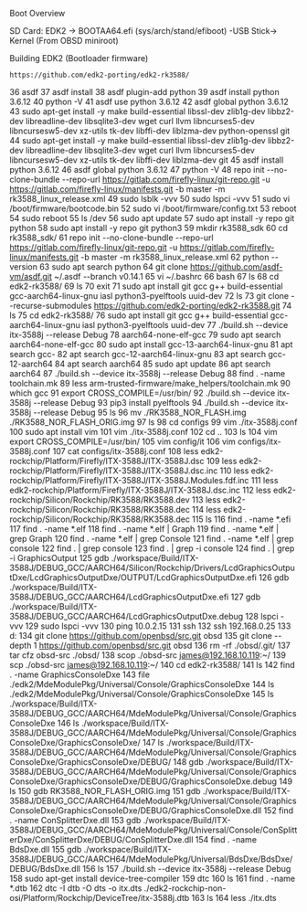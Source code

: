    Boot Overview

   SD Card: EDK2 -> BOOTAA64.efi (sys/arch/stand/efiboot) -USB Stick-> Kernel (From OBSD miniroot)
   
   
   
   Building EDK2 (Bootloader firmware)
   
    https://github.com/edk2-porting/edk2-rk3588/

   
   36  asdf
   37  asdf install
   38  asdf plugin-add python
   39  asdf install python 3.6.12
   40  python -V
   41  asdf use python 3.6.12
   42  asdf global python 3.6.12
   43  sudo apt-get install -y make build-essential libssl-dev zlib1g-dev libbz2-dev libreadline-dev libsqlite3-dev wget curl llvm libncurses5-dev libncursesw5-dev xz-utils tk-dev libffi-dev liblzma-dev python-openssl git
   44  sudo apt-get install -y make build-essential libssl-dev zlib1g-dev libbz2-dev libreadline-dev libsqlite3-dev wget curl llvm libncurses5-dev libncursesw5-dev xz-utils tk-dev libffi-dev liblzma-dev  git
   45  asdf install python 3.6.12
   46  asdf global python 3.6.12
   47  python -V
   48  repo init --no-clone-bundle --repo-url https://gitlab.com/firefly-linux/git-repo.git -u https://gitlab.com/firefly-linux/manifests.git -b master -m rk3588_linux_release.xml
   49  sudo lsblk -vvv
   50  sudo lspci -vvv
   51  sudo vi /boot/firmware/bootcode.bin 
   52  sudo vi /boot/firmware/config.txt 
   53  reboot
   54  sudo reboot
   55  ls /dev
   56  sudo apt update
   57  sudo apt install -y repo git python
   58  sudo apt install -y repo git python3
   59  mkdir rk3588_sdk
   60  cd rk3588_sdk/
   61  repo init --no-clone-bundle --repo-url https://gitlab.com/firefly-linux/git-repo.git -u https://gitlab.com/firefly-linux/manifests.git -b master -m rk3588_linux_release.xml
   62  python --version
   63  sudo apt search python
   64  git clone https://github.com/asdf-vm/asdf.git ~/.asdf --branch v0.14.1
   65  vi ~/.bashrc 
   66  bash
   67  ls
   68  cd edk2-rk3588/
   69  ls
   70  exit
   71  sudo apt install git gcc g++ build-essential gcc-aarch64-linux-gnu iasl python3-pyelftools uuid-dev
   72  ls
   73  git clone --recurse-submodules https://github.com/edk2-porting/edk2-rk3588.git
   74  ls
   75  cd edk2-rk3588/
   76  sudo apt install git gcc g++ build-essential gcc-aarch64-linux-gnu iasl python3-pyelftools uuid-dev
   77  ./build.sh --device itx-3588j --release Debug
   78  aarch64-none-elf-gcc
   79  sudo apt search aarch64-none-elf-gcc
   80  sudo apt install gcc-13-aarch64-linux-gnu
   81  apt search gcc-
   82  apt search gcc-12-aarch64-linux-gnu
   83  apt search gcc-12-aarch64
   84  apt search aarch64
   85  sudo apt update
   86  apt search aarch64
   87  ./build.sh --device itx-3588j --release Debug
   88  find . -name toolchain.mk
   89  less arm-trusted-firmware/make_helpers/toolchain.mk
   90  which gcc
   91  export CROSS_COMPILE=/usr/bin/
   92  ./build.sh --device itx-3588j --release Debug
   93  pip3 install pyelftools
   94  ./build.sh --device itx-3588j --release Debug
   95  ls
   96  mv ./RK3588_NOR_FLASH.img ./RK3588_NOR_FLASH_ORIG.img 
   97  ls
   98  cd configs
   99  vim ./itx-3588j.conf 
  100  sudo apt install vim
  101  vim ./itx-3588j.conf 
  102  cd ..
  103  ls
  104  vim export CROSS_COMPILE=/usr/bin/
  105  vim config/it
  106  vim configs/itx-3588j.conf 
  107  cat configs/itx-3588j.conf 
  108  less edk2-rockchip/Platform/Firefly/ITX-3588J/ITX-3588J.dsc
  109  less edk2-rockchip/Platform/Firefly/ITX-3588J/ITX-3588J.dsc.inc 
  110  less edk2-rockchip/Platform/Firefly/ITX-3588J/ITX-3588J.Modules.fdf.inc 
  111  less edk2-rockchip/Platform/Firefly/ITX-3588J/ITX-3588J.dsc.inc 
  112  less edk2-rockchip/Silicon/Rockchip/RK3588/RK3588.dev
  113  less edk2-rockchip/Silicon/Rockchip/RK3588/RK3588.dec
  114  less edk2-rockchip/Silicon/Rockchip/RK3588/RK3588.dec 
  115  ls
  116  find . -name *.efi
  117  find . -name *.elf
  118  find . -name *.elf | Graph
  119  find . -name *.elf | grep Graph
  120  find . -name *.elf | grep Console
  121  find . -name *.elf | grep console
  122  find . | grep console
  123  find . | grep -i console
  124  find . | grep -i GraphicsOutput
  125  gdb ./workspace/Build/ITX-3588J/DEBUG_GCC/AARCH64/Silicon/Rockchip/Drivers/LcdGraphicsOutputDxe/LcdGraphicsOutputDxe/OUTPUT/LcdGraphicsOutputDxe.efi
  126  gdb ./workspace/Build/ITX-3588J/DEBUG_GCC/AARCH64/LcdGraphicsOutputDxe.efi
  127  gdb ./workspace/Build/ITX-3588J/DEBUG_GCC/AARCH64/LcdGraphicsOutputDxe.debug
  128  lspci -vvv
  129  sudo lspci -vvv
  130  ping 10.0.2.15
  131  ssh 
  132  ssh 192.168.0.25
  133  d:
  134  git clone https://github.com/openbsd/src.git obsd
  135  git clone --depth 1 https://github.com/openbsd/src.git obsd
  136  rm -rf ./obsd/.git/
  137  tar cfz obsd-src ./obsd/
  138  scop ./obsd-src james@192.168.10.119:~/
  139  scp ./obsd-src james@192.168.10.119:~/
  140  cd edk2-rk3588/
  141  ls
  142  find . -name GraphicsConsoleDxe
  143  file ./edk2/MdeModulePkg/Universal/Console/GraphicsConsoleDxe
  144  ls ./edk2/MdeModulePkg/Universal/Console/GraphicsConsoleDxe
  145  ls ./workspace/Build/ITX-3588J/DEBUG_GCC/AARCH64/MdeModulePkg/Universal/Console/GraphicsConsoleDxe
  146  ls ./workspace/Build/ITX-3588J/DEBUG_GCC/AARCH64/MdeModulePkg/Universal/Console/GraphicsConsoleDxe/GraphicsConsoleDxe/
  147  ls ./workspace/Build/ITX-3588J/DEBUG_GCC/AARCH64/MdeModulePkg/Universal/Console/GraphicsConsoleDxe/GraphicsConsoleDxe/DEBUG/
  148  gdb ./workspace/Build/ITX-3588J/DEBUG_GCC/AARCH64/MdeModulePkg/Universal/Console/GraphicsConsoleDxe/GraphicsConsoleDxe/DEBUG/GraphicsConsoleDxe.debug 
  149  ls
  150  gdb  RK3588_NOR_FLASH_ORIG.img
  151  gdb ./workspace/Build/ITX-3588J/DEBUG_GCC/AARCH64/MdeModulePkg/Universal/Console/GraphicsConsoleDxe/GraphicsConsoleDxe/DEBUG/GraphicsConsoleDxe.dll
  152  find . -name ConSplitterDxe.dll
  153  gdb ./workspace/Build/ITX-3588J/DEBUG_GCC/AARCH64/MdeModulePkg/Universal/Console/ConSplitterDxe/ConSplitterDxe/DEBUG/ConSplitterDxe.dll
  154  find . -name BdsDxe.dll
  155  gdb ./workspace/Build/ITX-3588J/DEBUG_GCC/AARCH64/MdeModulePkg/Universal/BdsDxe/BdsDxe/DEBUG/BdsDxe.dll
  156  ls
  157  ./build.sh --device itx-3588j --release Debug
  158  sudo apt-get install device-tree-compiler
  159  dtc
  160  ls
  161  find . -name *.dtb
  162  dtc -I dtb  -O dts -o itx.dts ./edk2-rockchip-non-osi/Platform/Rockchip/DeviceTree/itx-3588j.dtb
  163  ls
  164  less ./itx.dts 
